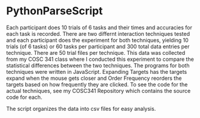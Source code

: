 # PythonParseScript

Each participant does 10 trials of 6 tasks and their times and accuracies for each task is recorded. There are two differnt interaction techniques tested 
and each participant does the experiment for both techniques, yielding 10 trials (of 6 tasks) or 60 tasks per participant and 300 total data entries per 
technique. There are 50 trial files per technique. This data was collected from my COSC 341 class where I conducted this experiment to compare the 
statistical differences between the two techniques. The programs for both techniques were written in JavaScript. 
Expanding Targets has the targets expand when the mouse gets closer and Order Frequency reorders the targets based on how frequently they are clicked.
To see the code for the actual techniques, see my COSC341 Repository which contains the source code for each.

The script organizes the data into csv files for easy analysis. 
